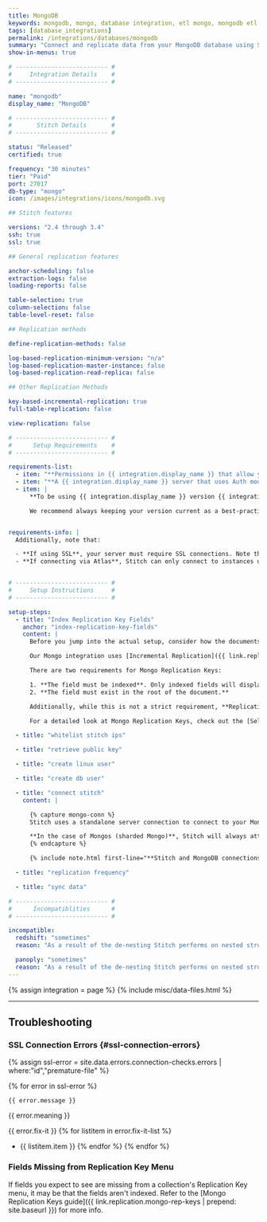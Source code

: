```yaml
---
title: MongoDB
keywords: mongodb, mongo, database integration, etl mongo, mongodb etl
tags: [database_integrations]
permalink: /integrations/databases/mongodb
summary: "Connect and replicate data from your MongoDB database using Stitch's Mongo integration."
show-in-menus: true

# -------------------------- #
#     Integration Details    #
# -------------------------- #

name: "mongodb"
display_name: "MongoDB"

# -------------------------- #
#       Stitch Details       #
# -------------------------- #

status: "Released"
certified: true

frequency: "30 minutes"
tier: "Paid"
port: 27017
db-type: "mongo"
icon: /images/integrations/icons/mongodb.svg

## Stitch features

versions: "2.4 through 3.4"
ssh: true
ssl: true

## General replication features

anchor-scheduling: false
extraction-logs: false
loading-reports: false

table-selection: true
column-selection: false
table-level-reset: false

## Replication methods

define-replication-methods: false

log-based-replication-minimum-version: "n/a"
log-based-replication-master-instance: false
log-based-replication-read-replica: false

## Other Replication Methods

key-based-incremental-replication: true
full-table-replication: false

view-replication: false

# -------------------------- #
#      Setup Requirements    #
# -------------------------- #

requirements-list:
  - item: "**Permissions in {{ integration.display_name }} that allow you to create/manage users.** This is required to create the Stitch database user."
  - item: "**A {{ integration.display_name }} server that uses Auth mode.** Auth mode requires every user who connects to Mongo to have a username and password. These credentials must be validated before the user will be granted access to the database."
  - item: |
      **To be using {{ integration.display_name }} version {{ integration.versions }}.** While older versions may be connected to Stitch, we may not be able to provide support for issues that arise due to unsupported versions.

      We recommend always keeping your version current as a best-practice. If you encounter connection issues or other unexpected behavior, verify that your {{ integration.display_name }} version is one supported by Stitch.


requirements-info: |
  Additionally, note that:

  - **If using SSL**, your server must require SSL connections. Note that SSL is **not** required to connect a {{ integration.display_name }} database to Stitch.
  - **If connecting via Atlas**, Stitch can only connect to instances using a **paid Atlas plan** with a **dedicated cluster**. The Free Atlas plan and shared clusters utilize a setup that Stitch doesn't currently support.


# -------------------------- #
#     Setup Instructions     #
# -------------------------- #

setup-steps:
  - title: "Index Replication Key Fields"
    anchor: "index-replication-key-fields"
    content: |
      Before you jump into the actual setup, consider how the documents in your Mongo database are updated.

      Our Mongo integration uses [Incremental Replication]({{ link.replication.rep-methods | prepend: site.baseurl | append: "#incremental-replication" }}) to replicate Mongo data, which means that only new and updated data will be replicated to your data warehouse when a sync runs. Stitch uses a field you designate - called a [Replication Key]({{ link.replication.mongo-rep-keys | prepend: site.baseurl }}) - to identify new and updated data.

      There are two requirements for Mongo Replication Keys:

      1. **The field must be indexed**. Only indexed fields will display in the Replication Key drop-down.
      2. **The field must exist in the root of the document.** 

      Additionally, while this is not a strict requirement, **Replication Key fields should only contain a single, auto-incrementing data type**. If a field contains multiple data types or a data type that doesn't auto-increment, Stitch may have issues with detecting new/updated data.

      For a detailed look at Mongo Replication Keys, check out the [Selecting & Changing Mongo Replication Keys guide]({{ link.replication.mongo-rep-keys | prepend: site.baseurl }}) before continuing.

  - title: "whitelist stitch ips"

  - title: "retrieve public key"

  - title: "create linux user"

  - title: "create db user"

  - title: "connect stitch"
    content: |

      {% capture mongo-conn %}
      Stitch uses a standalone server connection to connect to your MongoDB instance. What this means is that if you want Stitch to run on secondary instances, you have to give Stitch a host IP for one of your secondary instances.

      **In the case of Mongos (sharded Mongo)**, Stitch will always attempt to run data sync queries on your secondaries by default and you can provide the host IP for the master node.
      {% endcapture %}

      {% include note.html first-line="**Stitch and MongoDB connections**" content=mongo-conn %}

  - title: "replication frequency"

  - title: "sync data"

# -------------------------- #
#      Incompatiblities      #
# -------------------------- #

incompatible:
  redshift: "sometimes"
  reason: "As a result of the de-nesting Stitch performs on nested structures, deeply nested data in Mongo may result in tables that exceed Redshift's 1,600 column limit."

  panoply: "sometimes"
  reason: "As a result of the de-nesting Stitch performs on nested structures, deeply nested data in Mongo may result in tables that exceed Panoply's 1,600 column limit."
---
```

{% assign integration = page %}
{% include misc/data-files.html %}

---

## Troubleshooting

### SSL Connection Errors {#ssl-connection-errors}

{% assign ssl-error = site.data.errors.connection-checks.errors | where:"id","premature-file" %}

{% for error in ssl-error %}
```
{{ error.message }}
```

{{ error.meaning }}

{{ error.fix-it }}
{% for listitem in error.fix-it-list %}
- {{ listitem.item }}
{% endfor %}
{% endfor %}

### Fields Missing from Replication Key Menu

If fields you expect to see are missing from a collection's Replication Key menu, it may be that the fields aren't indexed. Refer to the [Mongo Replication Keys guide]({{ link.replication.mongo-rep-keys | prepend: site.baseurl }}) for more info.
